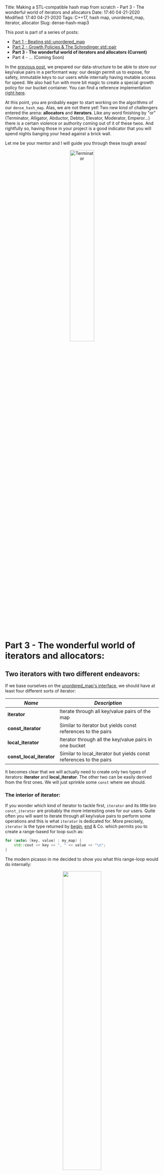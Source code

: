 Title: Making a STL-compatible hash map from scratch - Part 3 - The wonderful world of iterators and allocators
Date: 17:40 04-21-2020 
Modified: 17:40 04-21-2020
Tags: C++17, hash map, unordered_map, iterator, allocator
Slug: dense-hash-map3

This post is part of a series of posts:

- [Part 1 - Beating std::unordered_map]({filename}../C++/dense-hash-map.md)
- [Part 2 - Growth Policies & The Schrodinger std::pair]({filename}../C++/dense-hash-map-part-2.md)
- **Part 3 - The wonderful world of iterators and allocators (Current)**
- Part 4 - ... (Coming Soon)

In the [previous post]({filename}../C++/dense-hash-map-part-2.md), we prepared our data-structure to be able to store our key/value pairs in a performant way: our design permit us to expose, for safety, immutable keys to our users while internally having mutable access for speed. We also had fun with more bit magic to create a special growth policy for our bucket container. You can find a reference implementation [right here](https://github.com/Jiwan/dense_hash_map).

At this point, you are probably eager to start working on the algorithms of our `dense_hash_map`. Alas, we are not there yet! Two new kind of challengers entered the arena: **allocators** and **iterators**. Like any word finishing by "or" (Terminator, Alligator, Abductor, Debtor, Elevator, Moderator, Emperor...) there is a certain violence or authority coming out of it of these twos. And rightfully so, having those in your project is a good indicator that you will spend nights banging your head against a brick wall.

Let me be your mentor and I will guide you through these tough areas!

<center><img width=40% height=40% src="{filename}/images/terminator.jpg" alt="Terminator"/></center>

# Part 3 - The wonderful world of iterators and allocators:

## Two iterators with two different endeavors:

If we base ourselves on the [unordered_map's interface](https://en.cppreference.com/w/cpp/container/unordered_map), we should have at least four different sorts of iterator:

| *Name*                   | *Description*                                                      |
|--------------------------|--------------------------------------------------------------------|
| **iterator**             | Iterate through all key/value pairs of the map                     |
| **const_iterator**       | Similar to iterator but yields const references to the pairs       |
| **local_iterator**       | Iterator through all the key/value pairs in one bucket             |
| **const_local_iterator** | Similar to local_iterator but yields const references to the pairs |


It becomes clear that we will actually need to create only two types of iterators: **iterator** and **local_iterator**. The other two can be easily derived from the first ones. We will just sprinkle some `const` where we should.

### The interior of iterator:

If you wonder which kind of iterator to tackle first, `iterator` and its little bro `const_iterator` are probably the more interesting ones for our users.
Quite often you will want to iterate through all key/value pairs to perform some operations and this is what `iterator` is dedicated for.
More precisely, `iterator` is the type returned by [begin](https://en.cppreference.com/w/cpp/container/unordered_map/begin), [end](https://en.cppreference.com/w/cpp/container/unordered_map/end) & Co. which permits you to create a range-based for loop such as:

```c++
for (auto& [key, value] : my_map) {
    std::cout << key << ", " << value << "\n";
}
```

The modern picasso in me decided to show you what this range-loop would do internally:

<center><img width=50% height=50% src="{filename}/images/dense-hash-map-iterator.webp" alt=""/></center>

Yes, it should be as simple as iterating in our `nodes_` container. No, it won't be as easy you may think.

To iterate over the `nodes_` container, we can simply use its own... iterators. Conveniently, `nodes_`'s iterator type is also following the concept
[LegacyForwardIterator](https://en.cppreference.com/w/cpp/named_req/ForwardIterator) which is also needed for our `dense_hash_map::iterator` type.
Even better, it actually follows the [LegacyRandomAccessIterator concept](https://en.cppreference.com/w/cpp/named_req/RandomAccessIterator) which is a powerful subset of the **LegacyForwardIterator** concept.

On the other hand, `nodes_`'s iterator type has `node<Key, T>&` as its `reference` type when we need `std::pair<const Key, T>&` for `dense_hash_map::iterator`.
What we need is a projection onto the member `pair` of `node<Key, T>` while iterating over `nodes_`.

#### C++20 in all its splendor:

In an ideal world, we would have a **C++20** compiler shipped with a fully **C++20** compliant standard library. Within it, we would have the [holly range library](https://en.cppreference.com/w/cpp/ranges), which would permit to lazily transform our `nodes_` into another one:

```c++
// ...
class dense_hash_map {
    // ...
    auto begin() {
        return projected_range().begin();
    }

    auto end() {
        return projected_range().end();
    }
    // ...
private:
    auto projected_range() {
        return nodes_ | std::views::transform([](auto& node){ return node.pair; });
    }
    // ...
};
```
The range library has its quirks and limitations as some fervent members of the lost C++ society will point out.
But for this kind of scenario, it is of great help. It is vastly superior to the C++17 solution as we will see.
You can easily implement `cbegin` and `cend` in a similar way: just make your `projected_range` function const.
`std::views::transform` even retains the concept of the range/iterators it is applied to, meaning that iterators it output in our case are still `LegacyRandomAccessIterator`.

In **C++20**, you can easily ensure that your iterator will be compliant using the newly adopted [constraints and concepts features](https://en.cppreference.com/w/cpp/language/constraints). Somewhere in your library, you could forge a `static_assert` such as:

```c++
static_assert(std::random_access_iterator<dense_hash_map_iterator<...>);
```

Let's assume that `std::random_access_iterator` had a **compound requirement** that ensure your iterator has a prefix increment operator as follow:

```c++
template <class It>
concept random_access_iterator = requires(It it) {
    // ...
    { ++it } -> std::same_as<It&>; // Ensure that we can apply `++` to it and that it would return a reference.
    // ...
};
```

If, in a moment of inadvertence, you were to remove that operator, your compiler would gently remind you about it. Here is how **GCC** puts you in the right track:

```txt
note: constraints not satisfied
required by the constraints of 'template<class It> concept random_access_iterator' in requirements with 'dense_hash_map_iterator it'

note: the required expression '++ it' is invalid
    { ++it } -> std::same_as<It&>;
```

C++ concepts are not just for **meta-programming**, it is also an elegant way to test your code with the help of your compiler.
One could also hope that IDEs will in the future provide a convenient way to generate stubs from a concept.
Of course, concepts have their limits when it comes to asserting actual runtime behaviour. Unit-tests are still your best ally for that!

#### The inferior C++17 solution:

As the Lieutenant-Colonel Bear Grylls would say: "the rules of survival never change, whether you're in a desert or in an old C++ project.".
We are left on our own without any ranges at our disposal. We must forge our own iterator type by hand quickly!

While iterators are quite simple to use, writing them can be tedious. One has to scrupulously respect the concept your iterator supports.
So in our case, we must implement all the contrainsts a [LegacyRandomAccessIterator](https://en.cppreference.com/w/cpp/named_req/RandomAccessIterator) has.
Which in turn means implementing all the constraints a [LegacyBidirectionalIterator](https://en.cppreference.com/w/cpp/named_req/BidirectionalIterator) has.
Which in turn means implementing all the constraints a [LegacyForwardIterator](https://en.cppreference.com/w/cpp/named_req/ForwardIterator) has.
Which in turn means implementing... okkkk...ay... you get it. It's a list of constraints that no sane person would remember under normal circumstances.

Another old-school solution to avoid introducing any mistake in your iterator class is to cross-check all the members and free functions related to your class against an iterator of the same concept from a venerable library out there. In our case, we are writing an adaptor to `std::vector`'s iterator. A good candidate for cross-checks could be [libc++'s std::vector](https://github.com/llvm/llvm-project/blob/2f3e86b31818222a0ab87c4114215e86b89c9dfc/libcxx/include/vector#L486) [iterator](https://github.com/llvm/llvm-project/blob/f82dba019253ced73ceadfde10e5f150bdb182f3/libcxx/include/iterator). To do so, you would write unit-tests for all the members function for that iterator then try to apply them onto your own iterator.

/!\ Important note - I would strongly advise NOT TO COPY-PASTE from a library for various reasons:

1. You could easily fall into plagiarism and all the legal issues around it.
2. Your library probably does not have all the constraints a standard library has (naming, compatibilities...).
3. You will not learn much out of it.


Given that **C++20** is not fully mature in all major compilers, I went for the tedious **C++17** solution. Thus was born [dense_hash_map_iterator](https://github.com/Jiwan/dense_hash_map/blob/d80d3da01d9981154e78ea85b3135b4a66a150a3/include/jg/details/dense_hash_map_iterator.hpp#L13).

My iterator class takes 5 templates parameters:

```c++
template <class Key, class T, class Container, bool isConst, bool projectToConstKey>
class dense_hash_map_iterator {
// ...
};
```

The three first template parameters are rather obvious, it handles which `Key` / `T` pairs we will deal with and which `Container` type stores them.
The last two template parameters are here to kill multiple birds with one stone. Our iterator class will both represent `iterator` and `const_iterator` by setting the first parameter `isConst`. It also gives you the choice on which version of [the Schrodinger std::pair]({filename}../C++/dense-hash-map-part-2.md) we want to project onto with the `projectToConstKey` parameter.

Afterwards we can start to define some important **usings** we can re-use within our class: 

```c++
class dense_hash_map_iterator {
    // ...
    using projected_type = std::pair<
        std::conditional_t<            // Which version of the Schrodinger pair we want.
            projectToConstKey,         
            const Key,                 // We want the one with an immutable key.
            Key                        // We want the one with an mutable key that can be move around.
        >, 
        T
    >;
    
    using sub_iterator_type = std::conditional_t<    // Choose the underlying iterator type we want to work on: const or non-const.
        isConst, 
        typename Container::const_iterator, 
        typename Container::iterator
    >;

    using value_type = std::conditional_t<      // The value type our iterator will return depends on:
        isConst,                                // <== The constness of our iterator `isConst`.
        const projected_type,                   // <== The version of the Schrodinger pair we choose `projected_type`.
        projected_type
    >;

    using reference = value_type&;
    using pointer = value_type*;
    // ...
};
```

Our usings form, in some way, a matrix of all iterator types we can get from the class template `dense_hash_map_iterator`. As the output of the matrix is the `value_type` type we will return and sub-iterator type `sub_iterator_type` we will work on. Writing the rest of the `dense_hash_map_iterator` becomes a rather boring task where almost every single calls gets forwarded to a `sub_iterator_` member. Here is a very mundane implementation of the prefix increment operator:

```c++
class dense_hash_map_iterator {
    // ...
    dense_hash_map_iterator() noexcept // Our main constructor that takes the sub-iterator we will project from.
        : sub_iterator_(sub_iterator_type{}) {} 

    auto operator++() noexcept -> dense_hash_map_iterator&
    {
        ++sub_iterator_;   // Increment our sub-i... zZZzz zzZZZzzzzz
        return *this;
    }

private:
    sub_iterator_type sub_iterator_; // Our sub iterator member.
};
```

I can predict that you are already virtually yawning at the idea of implementing the rest of this class. So instead of doing a long and monotonous listing of all these member functions, here are the "highlights" you should look for.

** [Some conditional operators](https://github.com/Jiwan/dense_hash_map/blob/d80d3da01d9981154e78ea85b3135b4a66a150a3/include/jg/details/dense_hash_map_iterator.hpp#L52) **

Given that `value_type`, `reference` and `pointer` depend on `projectToConstKey`, all the members functions (operator*, operator[], operator->) returning one of these types need to adapt their body to `projectToConstKey`. Our beloved `if constexpr` is back at it:

```c++
auto operator*() const noexcept -> reference // As soon as we observe the Schrodinger pair...
{
    if constexpr (projectToConstKey) {       // ... its state quantum state gets resolved. 
        return sub_iterator_->pair.const_key_pair();
    } else {
        return sub_iterator_->pair.pair();
    }
}
```

This will correctly dispatch to the correct version of [the Schrodinger std::pair]({filename}../C++/dense-hash-map-part-2.md) at compile time.
I am really glad that we do not rely on [SFINAE]({filename}../C++/sfinae-introduction.md) for these constructions.

** [A conversion constructor](https://github.com/Jiwan/dense_hash_map/blob/d80d3da01d9981154e78ea85b3135b4a66a150a3/include/jg/details/dense_hash_map_iterator.hpp#L47) **

It is very handy to be able to assign an `iterator` to a `const_iterator` but not the other way around. The magic recipe behind such mechanisms consists in writing a rather awkward constructor:

```c++
template <bool DepIsConst = isConst, std::enable_if_t<DepIsConst, int> = 0>
                                                      // ^^^ Only if isConst is true....
dense_hash_map_iterator(const dense_hash_map_iterator<Key, T, Container, false, projectToConstKey>& other) noexcept
    : sub_iterator_(other.sub_iterator_)                                // ^^ ... we have a constructor that take non-const iterator.
{}
```

Once again, the absence of **C++20** can be felt here. We want this constructor to be available only when `isConst` is `true`: in other words only a `const_iterator` has this extra constructor. In **C++20**, a well-placed [requires clause](https://en.cppreference.com/w/cpp/language/constraints#Requires_clauses) would conditionally enable that constructor. But in **C++17** we have to resort to an disgusting **SFINAE** trick using [std::enable_if_t](https://en.cppreference.com/w/cpp/types/enable_if). To make the matter uglier, [the complicated rules of template substition](https://stackoverflow.com/questions/14603163/how-to-use-sfinae-for-selecting-constructors) forces us to have the somewhat useless default argument `DepIsConst` instead of using `isConst` directly.


** [Some external operators](https://github.com/Jiwan/dense_hash_map/blob/d80d3da01d9981154e78ea85b3135b4a66a150a3/include/jg/details/dense_hash_map_iterator.hpp#L133) **

If you want to benefit from your conversion constructor within all your operators of arity 2 (operator==, operator<...), you must be careful on how to craft those. You have different options here: members, non-members, friends, non friends, template or not template... I find [Natasha Jarus explanations on the subject](https://web.mst.edu/~nmjxv3/articles/templates.html) pretty good.

I opted for the option ["give access to a const reference of my sub-iterator to everyone"](https://github.com/Jiwan/dense_hash_map/blob/d80d3da01d9981154e78ea85b3135b4a66a150a3/include/jg/details/dense_hash_map_iterator.hpp#L126), including my operators defined as free functions. It avoids a creating a cluster-fudge of forward declarations and `friend`s at the price of exposing my private parts. No fame, no shame as they say!

##### A quick note for some detractors:

Our beautiful **C++20** solution expressed in few lines, became 207 lines of pure... iterator chaos. Certainely, ranges, concepts or coroutines can do more harm than good [under some circumstances](https://aras-p.info/blog/2018/12/28/Modern-C-Lamentations/). Typically, the next iterator we will work on would not be a good fit for ranges. But entirely discarding their usage due to some limitations is not a smart move either. They do bring a lot of value as clearly shown with our `dense_hash_map_iterator`!

### local iterator - a forward iterator without glamor:

`local iterator` is the crippled little cousin of `iterator`. To start with, its name badly represents what it does: what sort of locality is this about?
It cannot be easily expressed using range views due to its access pattern. And to finish, it is a mere [LegacyForwardIterator](https://en.cppreference.com/w/cpp/named_req/ForwardIterator) and can hardly be more than that.

What this ill-named iterator gives you is an access to a specific bucket, i.e jumping through all the pairs that have keys whose hash collide.
Here is what an iteration in a bucket of size two would look like:

<center><img width=50% height=50% src="{filename}/images/dense-hash-map-local-iterator.webp" alt=""/></center>

Here **Key1** and **Key2** hashes collides, so our iterator started on bucket **1** yields both of these pairs.

To reflect the true purpose of this iterator, I named it `bucket_iterator`.
Internally, our `bucket_iterator` can be used in conjunction with some of the standard [algorithms](https://en.cppreference.com/w/cpp/algorithm).
For instance, we can apply a [std::find_if](https://en.cppreference.com/w/cpp/algorithm/find) to quickly pin-point a pair with a given **key** if we already know this **key** belongs to a specific **bucket**. Externally, I am not quite sure who uses this local/bucket iterator. My wild guess is that sometimes you want, as a user, to fine-tune your hashes or the [load_factor](https://en.cppreference.com/w/cpp/container/unordered_map/load_factor) of your hash map. This **local iterator** permits you to debug your hash-map without too much hassle.
Whether this was worth a standardisation or not, I am not exactly sure. You shouldn't go against the sacred standard, so a local iterator in your hash map you should have. 

The class [bucket_iterator](https://github.com/Jiwan/dense_hash_map/blob/d80d3da01d9981154e78ea85b3135b4a66a150a3/include/jg/details/bucket_iterator.hpp#L13) ends-up being very similar to `dense_hash_map_iterator`. In fact, it takes exactly the same template parameters for the same purpose. It is also a lot smaller since it is only a **LegacyForwardIterator**. It mainly differs in its [increment operator](https://github.com/Jiwan/dense_hash_map/blob/d80d3da01d9981154e78ea85b3135b4a66a150a3/include/jg/details/bucket_iterator.hpp#L47) and [dereference operator](https://github.com/Jiwan/dense_hash_map/blob/d80d3da01d9981154e78ea85b3135b4a66a150a3/include/jg/details/bucket_iterator.hpp#L35) since we are jumping around rather than doing a linear scan:

```c++
class bucket_iterator {
    // ...
    auto operator++() noexcept -> bucket_iterator&
    {
        current_node_index_ = (*nodes_container)[current_node_index_].next;
        //                                                              ^^ ++ == moving to the next node in the linked-list. 
        return *this;
    }

    auto operator*() const noexcept -> reference
    {
        if constexpr (projectToConstKey) { // Still using the if constexpr trick to get the right Schrodinger pair.
            return (*nodes_container)[current_node_index_].pair.const_key_pair();
                                      // ^^^ Dereferencing means looking at the node at the current index.
        } else {
            return (*nodes_container)[current_node_index_].pair.pair();
        }
    }

private:
    nodes_container_type* nodes_container; // The container of all nodes.
    node_index_type current_node_index_ = node_end_index<Key, T>;
    // ^^ The index of the current node we are on. ^^ By default we are pointing to "nowhere", the end node. 
};
```
As you can see, this is nothing more than a classic iteration over a list. But instead of using a "next pointer", we have a **next index**.
We cannot produce a bidirectional iterator as we would need a **previous index**, neither we can have random access due to the dereference step.

The last part of the puzzle for our iterators is a conversion function. After doing a `std::find_if` on a `bucket_iterator` it can be really convenient to send as a result a more useful `iterator` to our users. In a simplified form of this function looks like this:

```c++
    template <class Key, class T, class Container, bool isConst, bool projectToConstKey>
    uto bucket_iterator_to_iterator(
        const bucket_iterator<Key, T, Container, isConst, projectToConstKey>& bucket_it,
        node_container_type& nodes
    ) -> dense_hash_map_iterator<Key, T, Container, isConst, projectToConstKey>
    {
        if (bucket_it.current_node_index() == node_end_index<Key, T>) {
            return {nodes.end()};
        } else {
            return {std::next(nodes.begin(), bucket_it.current_node_index())};
        }
    }
```
There are two cases:

- If our `bucket_iterator` is at the end of the linked-list, it means that it points to nowhere. Therefore we return a `dense_hash_map_iterator` also pointing at the end.
- Otherwise, we grab the current index our `bucket_iterator`. We then extract the begin iterator of our container of nodes and moving until that index. We can then craft a `dense_hash_map_iterator` out of it. Since our container's iterator is **random access** this conversion has very little cost.

Enough with **iterators** and let's move onto **allocators**!

## A special constructor for allocators:

In the C++ lore, we have other "or" contenders when it comes to annoyance: **allocators**.
At this point I am assuming that you all know what an allocator does: it allocates memory for the objects stored inside a container.
But C++ being C++, it becomes a bit more tricky when you have **containers of containers**.

<center><img width=40% height=40% src="{filename}/images/gladiator.jpg" alt="Gladiator"/></center>

### Nested containers and their allocator:

Let's try to play around with a container that would be very similar to our `dense_hash_map::nodes_` (a vector of pairs), and see how it reacts to custom allocators:

```c++
struct debug_pmr_resource : std::pmr::memory_resource // pmr memory resource == allocator on steroids.
{
    auto do_allocate(std::size_t bytes, std::size_t alignment) -> void* override
    {
        std::cout << "Allocated: " << bytes << "\n";    // We will print a message everytime something has been allocated.
        return std::pmr::get_default_resource()->allocate(bytes, alignment); // Forward to the default allocator of your app.
    }

    void do_deallocate(void* p, std::size_t bytes, std::size_t alignment) override
    {
        std::pmr::get_default_resource()->deallocate(p, bytes, alignment); // Forward to the default allocator of your app.
    }

    auto do_is_equal(const std::pmr::memory_resource&) const noexcept -> bool override
    {
        return true; // Our resource has no state, all instances are the same.
    }
};

debug_pmr_resource my_resource;
std::pmr::vector<std::pair<std::string, std::string>> nodes{&my_resource}; // We feed our pmr resource to a pmr vector.

auto some_long_string = "WinnieLoursonEstChauveCommeUneSouris"; // String long enough to disable small string optimization.
test.emplace_back(some_long_string, some_long_string); // Should construct a pair of two strings.

// Prints on godbolt: 
// Allocated: 64
```

Before we dive a bit more into this code snippet, all standard containers with a prefix `pmr` are just the same usual containers with a predefined [polymorphic allocator](https://en.cppreference.com/w/cpp/memory/polymorphic_allocator). This new allocator saves you from the hassle of writing an allocator the old fashion way. All you need to do is to write a resource with three member functions as shown here. Polymorphic allocators are worth a longer post that I will never write. In the meantime, I suggest you to use your google-fu to find some nice [articles](https://blog.feabhas.com/2019/03/thanks-for-the-memory-allocator/) or videos about it.

Back to our snippet... Right here we have an external container `std::pmr::vector` which takes our resource/allocator and then we construct two strings (some internal containers) in it. How many allocations are we going to see from `debug_pmr_resource`'s point of view? The answer is [one and only one](https://godbolt.org/z/zPboQb). The vector's buffer will be allocated through `debug_pmr_resource` but not the buffers of our strings. It is unfortunate to be in such situation. As a user of some custom allocators, you really want all related objects to be stored in the same pool of memory, even more when this objects are nested structures.

Does this means that you need to make both of these strings "pmr" too and feed them with the `debug_pmr_resource` at construction? Well, yes and no. 
Changing `std::string` to `std::pmr::string` is necessary. `std::allocator` (std::string) and `std::polymorphic_allocator` (std::pmr::string) are not the same type, there is no C++ world where both of those could be compatible. But the feeding of `my_resource` is not necessary. There is a mechanism already in place from the standard that mandates that our external container `nodes` would forward its allocator to its inner containers (the two strings) if the allocator type they use are the same. We can easily [check that](https://godbolt.org/z/Sik7S8):

```c++
debug_pmr_resource my_resource;
std::pmr::vector<std::pair<std::pmr::string, std::pmr::string>> nodes{&my_resource}; // Note our string are also prefixed by pmr now.

auto some_long_string = "UnPangolinVautMieuxQueRien";
test.emplace_back(some_long_string, some_long_string); 

// Prints on godbolt: 
// Allocated: 80
// Allocated: 27
// Allocated: 27

```

Hurray we see two more allocations going through the resource! With a size of `27`, it must really be some buffers storing `UnPangolinVautMieuxQueRien` plus `\0`. The allocator forwarding is happening!

The next step for us is to be sure that we can achieve the same success not only with `std::pair<std::pmr::string, std::pmr::string>` but also with our `node` type we defined in the previous post: the type that store both a Schrodinger `std::pair` and a `next` index.

```c++
debug_pmr_resource my_resource;
std::pmr::vector<node<std::pmr::string, std::pmr::string>> nodes{&my_resource}; // Using our node type.

auto some_long_string = "FreedomFriesAreTooGreasy";
test.emplace_back(0, some_long_string, some_long_string); 
//                ^ index

// Would print: 
// Allocated: xx
```

Bjarne damn it! We have lost the allocator forwarding again! That's unnacceptable for our `dense_hash_map` internals.
Given that only difference is `std::pair` and `node`, should we start to investigate what makes `std::pair` so special? 

### Being a good investigator:

"If you stare into the C++ standard, the C++ standard stares back at you." - Nietzsche 

If you have a look at the pages from the [standard](http://eel.is/c++draft/pairs) or [cppreference](https://en.cppreference.com/w/cpp/utility/pair) about `std::pair` you will not find anything useful to us. There are no mentions of allocators in its [constructors](https://en.cppreference.com/w/cpp/utility/pair/pair). How did that even work?

I am not a sadist, so I will help you a bit. The response to your answer is in [std::uses_allocator](https://en.cppreference.com/w/cpp/memory/uses_allocator) in **C++17**. This type-trait is used when constructing objects within your allocators (more precisely in [std::make_obj_using_allocator](https://en.cppreference.com/w/cpp/memory/make_obj_using_allocator) in **C++20**). It permits to checks if the object you are creating using your allocator takes an allocator **itself**! Here comes a shortened explanation.

There are two ways std::uses_allocator will detect your object can receive an allocator:

1. If it has a member typedef `allocator_type`.
2. If `std::uses_allocator` is specialised to return true for your object type.

Of course, `std::pair` respects NEITHER of those rules. But here is the caveat:

> As a special case, std::pair is treated as a uses-allocator type even though std::uses_allocator is false for pairs (unlike e.g. std::tuple): see pair-specific overloads of std::polymoprhic_allocator::construct and std::scoped_allocator_adaptor::construct (until C++20)std::uses_allocator_construction_args (since C++20).

Somewhere, deep in a cave, there is a C++ standard committee troll frenetically enjoying his/her/its joke on us with `std::uses_allocator` returning false EVEN THOUGH `std::pair` will be correctly forwarding allocators. Please don't feed it, he/she/it has done enough damage here.

### Harnessing std::uses_allocator's power:

Unlike the troll, we cannot change the standard to fit our `node` type. So we need to use `std::uses_allocator` the proper way.
We will start by adding a specialisation to signal that our type wants to forward allocators:

```c++
namespace std
{
template <class Key, class T, class Allocator>
struct uses_allocator<node<Key, T>, Allocator> : true_type
{
};
}
```

This express that for any `node` and any `Allocator`, an instance of `node` can receive an instance of `allocator` to forward it deep down.
By which mean the instance of `node` will receive that instance `allocator`? With some special constructors:

```c++
template <class Key, class T>
struct node 
{
    // ...
    // ...

    // Constructor that takes arguments to make an index and a pair.
    template <class Allocator, class... Args>
    node(std::allocator_arg_t, const Allocator& alloc, node_index_t<Key, T> next, Args&&... args) 
        : next(next), pair(std::allocator_arg, alloc, std::forward<Args>(args)...)
    {}

    // Copy constructor.
    template <class Allocator, class Node>
    node(std::allocator_arg_t, const Allocator& alloc, const Node& other)
        : next(other.next), pair(std::allocator_arg, alloc, other.pair.pair())
    {}

    // Move constructor.
    template <class Allocator, class Node>
    node(std::allocator_arg_t, const Allocator& alloc, Node&& other)
        : next(std::move(other.next)), pair(std::allocator_arg, alloc, std::move(other.pair.pair()))
    {}

private:
    nodes_size_type next = node_end_index; // Next index of the node in the linked-list.
    key_value_pair_t<Key, T> pair;         // Our glorious Schrodinger pair.
};
```

All these constructors must take a `std::allocator_arg_t` tag parameter to differentiate them from the others, the non-allocator-forwarding ones.
The second parameter is always the instance of the allocator itself `alloc` and the rest are the parameters you would find in their non-allocator-forwarding equivalents. As I just implied, you must have exactly the same amount of allocator-forwarding constructors as you have normal ones! You must be able to do all operations with or without involving allocators.

As soon as we have an `alloc` we can pass-it deep down to the Schrodinger pair. The Schrodinger pair must then construct its mutable `std::pair` variant taking that allocator in consideration:

```c++
template <class Key, class T>
union union_key_value_pair
{
    //...

    template <class Allocator, class... Args>
    union_key_value_pair(std::allocator_arg_t, const Allocator& alloc, Args&&... args)
    {
        auto alloc_copy = alloc;
        std::allocator_traits<Allocator>::construct(alloc_copy, &pair_, std::forward<Args>(args)...);
    }

    //...
};
```

Once again, `union_key_value_pair` uses the tag type `std::allocator_arg_t` to be sure not to collide with other constructors. 
We will then construct the `pair_` in place ; meaning that we will skip the memory allocation part of it since we already have the storage for it. Constructing an object in **C++17** with an allocator requires you a Phd in C++ arcaneries: you need a non-const instance of that allocator coupled to the [allocator_traits](https://en.cppreference.com/w/cpp/memory/allocator_traits). **C++20** can once again save you some time here with [std::make_obj_using_allocator](https://en.cppreference.com/w/cpp/memory/make_obj_using_allocator).

And on this positive note we are done with allocators! Our `node` class has the same behaviour a `std::pair` would, it will .

## Conclusor:

We survived this first day of our journey! We can control the growth of our container using a policy pattern.
We also have a **Schrodinger std::pair** at our disposal to move our key/value pairs blazingly fast accross memory while preventing our users to shoot themselves in the feet.

Be ready for the next phase: the dreaded iterators and allocators are waiting for you!
